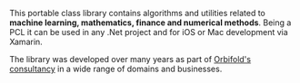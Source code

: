
This portable class library contains algorithms and utilities related to **machine learning, mathematics, finance and numerical methods**. Being a PCL it can be used in any .Net project and for iOS or Mac development via Xamarin.

The library was developed over many years as part of [Orbifold's consultancy](http://www.orbifold.net) in a wide range of domains and businesses. 
